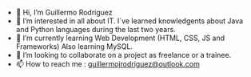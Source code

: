 - 👋 Hi, I’m Guillermo Rodriguez
- 👀 I’m interested in all about IT. I´ve learned knowledgents about Java and Python languages during the last two years.  
- 🌱 I’m currently learning Web Development (HTML, CSS, JS and Frameworks) Also learning MySQL.
- 💞️ I’m looking to collaborate on a project as freelance or a trainee.
- 📫 How to reach me : guillermojrodriguez@outlook.com


